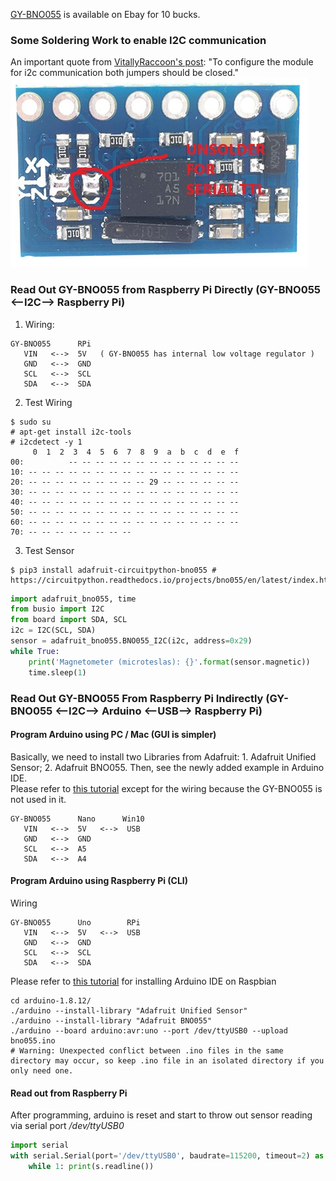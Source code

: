 [GY-BNO055](https://www.ebay.com/itm/172970055900) is available on Ebay for 10 bucks.<br>
### Some Soldering Work to enable I2C communication<br>  
An important quote from [VitallyRaccoon's post](https://forum.arduino.cc/index.php?topic=574580.0): "To configure the module for i2c communication both jumpers should be closed."<br>
![Soldering Problem](GY-BNO055_Soldering_Problem.jpg)
### Read Out GY-BNO055 from Raspberry Pi Directly (GY-BNO055 <--I2C--> Raspberry Pi)
1. Wiring:
```
GY-BNO055      RPi      
   VIN   <-->  5V   ( GY-BNO055 has internal low voltage regulator )
   GND   <-->  GND  
   SCL   <-->  SCL 
   SDA   <-->  SDA  
```
2. Test Wiring
```shell
$ sudo su
# apt-get install i2c-tools
# i2cdetect -y 1
     0  1  2  3  4  5  6  7  8  9  a  b  c  d  e  f
00:          -- -- -- -- -- -- -- -- -- -- -- -- --
10: -- -- -- -- -- -- -- -- -- -- -- -- -- -- -- --
20: -- -- -- -- -- -- -- -- -- 29 -- -- -- -- -- --
30: -- -- -- -- -- -- -- -- -- -- -- -- -- -- -- --
40: -- -- -- -- -- -- -- -- -- -- -- -- -- -- -- --
50: -- -- -- -- -- -- -- -- -- -- -- -- -- -- -- --
60: -- -- -- -- -- -- -- -- -- -- -- -- -- -- -- --
70: -- -- -- -- -- -- -- --
```
3. Test Sensor
```shell
$ pip3 install adafruit-circuitpython-bno055 # https://circuitpython.readthedocs.io/projects/bno055/en/latest/index.html
```
```python
import adafruit_bno055, time
from busio import I2C
from board import SDA, SCL
i2c = I2C(SCL, SDA)
sensor = adafruit_bno055.BNO055_I2C(i2c, address=0x29)
while True: 
    print('Magnetometer (microteslas): {}'.format(sensor.magnetic))  
    time.sleep(1)
``` 
### Read Out GY-BNO055 From Raspberry Pi Indirectly (GY-BNO055 <--I2C--> Arduino <--USB--> Raspberry Pi)
#### Program Arduino using PC / Mac (GUI is simpler)
Basically, we need to install two Libraries from Adafruit: 1. Adafruit Unified Sensor; 2. Adafruit BNO055. Then, see the newly added example in Arduino IDE.<br>
Please refer to [this tutorial](https://learn.adafruit.com/adafruit-bno055-absolute-orientation-sensor/arduino-code) except for the wiring because the GY-BNO055 is not used in it.
```
GY-BNO055      Nano      Win10
   VIN   <-->  5V   <-->  USB
   GND   <-->  GND  
   SCL   <-->  A5  
   SDA   <-->  A4            
```  
#### Program Arduino using Raspberry Pi (CLI)
Wiring 
```
GY-BNO055      Uno        RPi
   VIN   <-->  5V   <-->  USB
   GND   <-->  GND  
   SCL   <-->  SCL  
   SDA   <-->  SDA           
```
Please refer to [this tutorial](https://github.com/xg590/IoT/blob/master/Arduino/README.md) for installing Arduino IDE on Raspbian
```shell
cd arduino-1.8.12/
./arduino --install-library "Adafruit Unified Sensor"
./arduino --install-library "Adafruit BNO055"
./arduino --board arduino:avr:uno --port /dev/ttyUSB0 --upload bno055.ino
# Warning: Unexpected conflict between .ino files in the same directory may occur, so keep .ino file in an isolated directory if you only need one. 
``` 
#### Read out from Raspberry Pi
After programming, arduino is reset and start to throw out sensor reading via serial port <i>/dev/ttyUSB0</i> 
```python
import serial
with serial.Serial(port='/dev/ttyUSB0', baudrate=115200, timeout=2) as s:
    while 1: print(s.readline())
```
